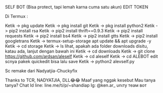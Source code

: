 SELF BOT (Bisa protect, tapi lemah karna cuma satu akun)
EDIT TOKEN



Di Termux :

Ketik -> pkg update
Ketik -> pkg install git
Ketik -> pkg install python2
Ketik -> pip2 install rsa
Ketik -> pip2 install thrift==0.9.3
Ketik -> pip2 install requests
Ketik -> pip2 install bs4
Ketik -> pip2 install gtts
Ketik -> pip2 install googletrans
Ketik -> termux-setup-storage
apt update && apt upgrade -y
Ketik -> cd storage
Ketik -> ls
lihat, apakah ada folder downloads disitu, katau ada, lanjut dengan bawah ini
Ketik -> cd downloads
Ketik -> git clone https://github.com/ardsan/aleself
Ketik -> cd aleself
Ketik -> cd ALEBOT
edit scnya pakek quickedit bisa lalu save
Ketik -> python2 alevself.py


Sc remake dari Nadyatjia-Chuckyfix

Thanks to TCR, NADYATJIA, DLL😂😂
Maaf yang nggak kesebut
Mau tanya tanya? Chat
Id line: line.me/ti/p/~shandiap
Ig: @ken.ar_
υnιтy тeaм вoт